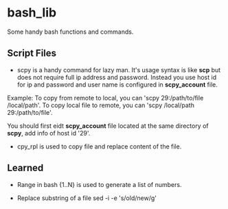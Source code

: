 # bash_lib
Some handy bash functions and commands.

## Script Files
- scpy is a handy command for lazy man. It's usage syntax is like **scp** but does not require full ip address and password. Instead you use host id for ip and password and user name is configured in **scpy_account** file.

Example:
   To copy from remote to local, you can 'scpy 29:/path/to/file /local/path'.
   To copy local file to remote, you can 'scpy /local/path 29:/path/to/file'.

You should first eidt **scpy_account** file located at the same directory of **scpy**, add info of host id '29'.

- cpy_rpl is used to copy file and replace content of the file.

## Learned

- Range in bash
  {1..N} is used to generate a list of numbers.

- Replace substring of a file
  sed -i -e 's/old/new/g' <file>


